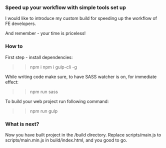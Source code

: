 ### Speed up your workflow with simple tools set up

I would like to introduce my custom build for speeding up the workflow of FE developers.

And remember - your time is priceless!

### How to

First step - install dependencies:

>> npm i
>> npm i gulp-cli -g

While writing code make sure, to have SASS watcher is on, for immediate effect:

>> npm run sass

To build your web project run following command:

>> npm run gulp

### What is next?

Now you have built project in the /build directory.
Replace scripts/main.js to scripts/main.min.js in build/index.html, and you good to go.